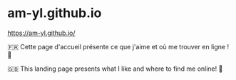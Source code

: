 # am-yl.github.io
https://am-yl.github.io/

🇫🇷 Cette page d'accueil présente ce que j'aime et où me trouver en ligne ! 💜

🇬🇧 This landing page presents what I like and where to find me online! 💜